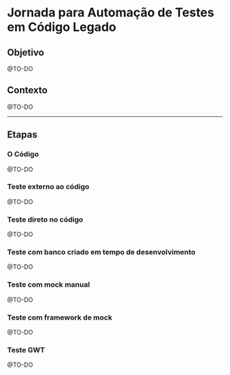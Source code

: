 # Jornada para Automação de Testes em Código Legado

## Objetivo
@TO-DO

## Contexto
@TO-DO

---

## Etapas

### O Código
@TO-DO

### Teste externo ao código
@TO-DO

### Teste direto no código
@TO-DO

### Teste com banco criado em tempo de desenvolvimento
@TO-DO

### Teste com mock manual
@TO-DO

### Teste com framework de mock
@TO-DO

### Teste GWT
@TO-DO
